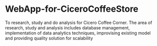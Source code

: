 # WebApp-for-CiceroCoffeeStore
To research, study and do analysis for Cicero Coffee Corner. The area of research, study and analysis includes database management, implementation of data analytics techniques, improvising existing model and providing quality solution for scalability
